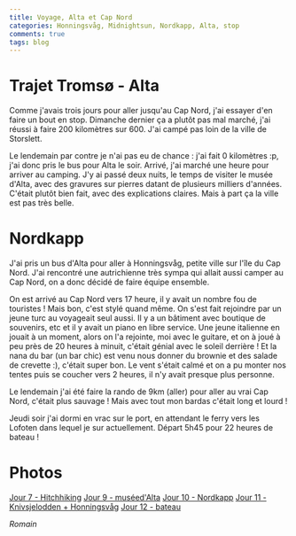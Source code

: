 ```yaml
---
title: Voyage, Alta et Cap Nord
categories: Honningsvåg, Midnightsun, Nordkapp, Alta, stop
comments: true
tags: blog
---
```


# Trajet Tromsø - Alta

Comme j'avais trois jours pour aller jusqu'au Cap Nord, j'ai essayer d'en faire
un bout en stop. Dimanche dernier ça a plutôt pas mal marché, j'ai réussi à faire
200 kilomètres sur 600. J'ai campé pas loin de la ville de Storslett.

Le lendemain par contre je n'ai pas eu de chance : j'ai fait 0 kilomètres :p, j'ai donc
pris le bus pour Alta le soir. Arrivé, j'ai marché une heure pour arriver au camping.
J'y ai passé deux nuits, le temps de visiter le musée d'Alta, avec des gravures sur pierres
datant de plusieurs milliers d'années. C'était plutôt bien fait, avec des explications claires.
Mais à part ça la ville est pas très belle.

# Nordkapp

J'ai pris un bus d'Alta pour aller à Honningsvåg, petite ville sur l'île du Cap Nord.
J'ai rencontré une autrichienne très sympa qui allait aussi camper au Cap Nord, on a donc décidé de faire
équipe ensemble.

On est arrivé au Cap Nord vers 17 heure, il y avait un nombre fou de touristes ! Mais bon, c'est stylé
quand même. On s'est fait rejoindre par un jeune turc au voyageait seul aussi.
Il y a un bâtiment avec boutique de souvenirs, etc et il y avait un piano en libre service.
Une jeune italienne en jouait à un moment, alors on l'a rejointe, moi avec le guitare, et on
à joué à peu près de 20 heures à minuit, c'était génial avec le soleil derrière !
Et la nana du bar (un bar chic) est venu nous donner du brownie et des salade de crevette :), c'était super bon.
Le vent s'était calmé et on a pu monter nos tentes puis se coucher vers 2 heures, il n'y avait presque plus personne.

Le lendemain j'ai été faire la rando de 9km (aller) pour aller au vrai Cap Nord, c'était plus sauvage !
Mais avec tout mon bardas c'était long et lourd !

Jeudi soir j'ai dormi en vrac sur le port, en attendant le ferry vers les Lofoten dans lequel je sur actuellement.
Départ 5h45 pour 22 heures de bateau !

# Photos

[Jour 7 - Hitchhiking](https://drive.google.com/folderview?id=0BwlzJHbXHkEjTmo0TWUtQlgxVzQ)
[Jour 9 - muséed'Alta](https://drive.google.com/folderview?id=0BwlzJHbXHkEjUjhpNkdpMElMQUk)
[Jour 10 - Nordkapp](https://drive.google.com/folderview?id=0BwlzJHbXHkEjTVA0S3c5cjU2eTg)
[Jour 11 - Knivsjelodden + Honningsvåg](https://drive.google.com/folderview?id=0BwlzJHbXHkEjU3RVWEY2Z3lYb1U)
[Jour 12 - bateau](Https://drive.google.com/folderview?id=0BwlzJHbXHkEjZUFUTG8wSUhrSk0)

*Romain*
